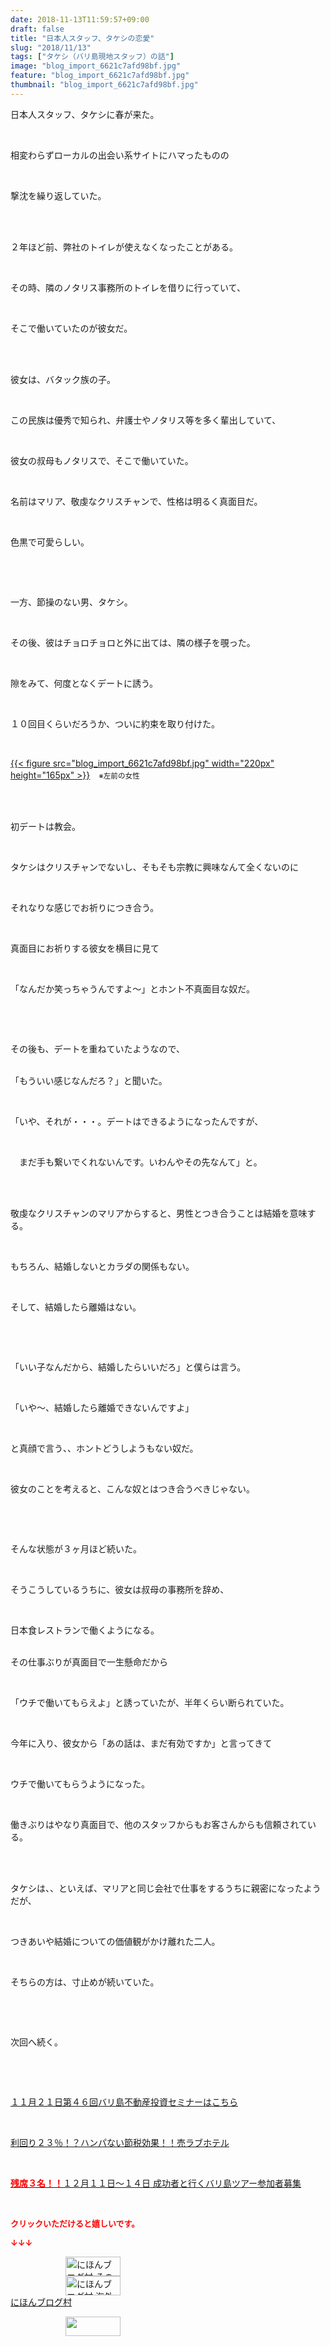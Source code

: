 ```yaml
---
date: 2018-11-13T11:59:57+09:00
draft: false
title: "日本人スタッフ、タケシの恋愛"
slug: "2018/11/13"
tags: ["タケシ（バリ島現地スタッフ）の話"]
image: "blog_import_6621c7afd98bf.jpg"
feature: "blog_import_6621c7afd98bf.jpg"
thumbnail: "blog_import_6621c7afd98bf.jpg"
---
```

<p>日本人スタッフ、タケシに春が来た。</p><p> </p><p>相変わらずローカルの出会い系サイトにハマったものの</p><p> </p><p>撃沈を繰り返していた。</p><p> </p><p><br/>２年ほど前、弊社のトイレが使えなくなったことがある。</p><p> </p><p>その時、隣のノタリス事務所のトイレを借りに行っていて、</p><p> </p><p>そこで働いていたのが彼女だ。</p><p> </p><p><br/>彼女は、バタック族の子。</p><p> </p><p>この民族は優秀で知られ、弁護士やノタリス等を多く輩出していて、</p><p> </p><p>彼女の叔母もノタリスで、そこで働いていた。</p><p> </p><p>名前はマリア、敬虔なクリスチャンで、性格は明るく真面目だ。</p><p> </p><p>色黒で可愛らしい。</p><p> </p><p> </p><p>一方、節操のない男、タケシ。</p><p> </p><p>その後、彼はチョロチョロと外に出ては、隣の様子を覗った。</p><p> </p><p>隙をみて、何度となくデートに誘う。</p><p> </p><p>１０回目くらいだろうか、ついに約束を取り付けた。</p><p> </p><p><a href="blog_import_6621c7afd98bf.jpg">{{< figure src="blog_import_6621c7afd98bf.jpg" width="220px" height="165px" >}}</a>　<span style="font-size: 0.83em;">※左前の女性</span></p><p> </p><p><br/>初デートは教会。</p><p> </p><p>タケシはクリスチャンでないし、そもそも宗教に興味なんて全くないのに</p><p> </p><p>それなりな感じでお祈りにつき合う。</p><p> </p><p>真面目にお祈りする彼女を横目に見て</p><p> </p><p>「なんだか笑っちゃうんですよ～」とホント不真面目な奴だ。</p><p> </p><p> </p><p>その後も、デートを重ねていたようなので、</p><p><br/>「もういい感じなんだろ？」と聞いた。</p><p> </p><p>「いや、それが・・・。デートはできるようになったんですが、</p><p> </p><p>　まだ手も繋いでくれないんです。いわんやその先なんて」と。</p><p> </p><p><br/>敬虔なクリスチャンのマリアからすると、男性とつき合うことは結婚を意味する。</p><p> </p><p>もちろん、結婚しないとカラダの関係もない。</p><p> </p><p>そして、結婚したら離婚はない。</p><p> </p><p> </p><p>「いい子なんだから、結婚したらいいだろ」と僕らは言う。</p><p> </p><p>「いや～、結婚したら離婚できないんですよ」</p><p> </p><p>と真顔で言う、、ホントどうしようもない奴だ。</p><p> </p><p>彼女のことを考えると、こんな奴とはつき合うべきじゃない。</p><p> </p><p> </p><p>そんな状態が３ヶ月ほど続いた。</p><p> </p><p>そうこうしているうちに、彼女は叔母の事務所を辞め、</p><p> </p><p>日本食レストランで働くようになる。</p><p><br/>その仕事ぶりが真面目で一生懸命だから</p><p> </p><p>「ウチで働いてもらえよ」と誘っていたが、半年くらい断られていた。</p><p> </p><p>今年に入り、彼女から「あの話は、まだ有効ですか」と言ってきて</p><p> </p><p>ウチで働いてもらうようになった。</p><p> </p><p>働きぶりはやなり真面目で、他のスタッフからもお客さんからも信頼されている。</p><p> </p><p><br/>タケシは、、といえば、マリアと同じ会社で仕事をするうちに親密になったようだが、</p><p> </p><p>つきあいや結婚についての価値観がかけ離れた二人。</p><p> </p><p>そちらの方は、寸止めが続いていた。</p><p> </p><p> </p><p>次回へ続く。</p><p> </p><p> </p><p><a href="iin.co.jp" target="_blank">１１月２１日第４６回バリ島不動産投資セミナーはこちら</a></p><p> </p><p><a href="entry-12416230297.html#_=_" target="_blank">利回り２３％！？ハンパない節税効果！！売ラブホテル</a></p><p> </p><p><a href="entry-12410059910.html" target="_blank"><span style="font-weight: bold;"><span style="color: rgb(255, 0, 0);">残席３名！！</span></span>１２月１１日～１４日 成功者と行くバリ島ツアー参加者募集</a></p><p> </p><p><font color="#ff0000" size="2"><strong>クリックいただけると嬉しいです。</strong></font></p><p><font color="#ff0000" size="2"><strong>↓↓↓</strong></font></p><p><a href="ranking.html?p_cid=01260127" id="&amp;blogmura_banner" target="_blank"><img alt="にほんブログ村 その他生活ブログ 不動産投資へ" border="0" height="31" src="data:image/svg+xml;charset=utf-8,%3Csvg%20xmlns%3D%22http%3A%2F%2Fwww.w3.org%2F2000%2Fsvg%22%20title%3D%22Placeholder%20for%20Images%22%20role%3D%22presentation%22%20viewBox%3D%220%200%2088%2031%22%20%2F%3E" width="88" data-src="https://img-proxy.blog-video.jp/images?url=http%3A%2F%2Flife.blogmura.com%2Fhudousantoushi%2Fimg%2Fhudousantoushi88_31.gif" style="aspect-ratio: auto 88 / 31;"/><noscript><img alt="にほんブログ村 その他生活ブログ 不動産投資へ" border="0" height="31" src="https://img-proxy.blog-video.jp/images?url=http%3A%2F%2Flife.blogmura.com%2Fhudousantoushi%2Fimg%2Fhudousantoushi88_31.gif" width="88"></noscript></a><br/><a href="ranking.html?p_cid=01260127" target="_blank"><img alt="にほんブログ村 海外生活ブログ バリ島情報へ" border="0" height="31" src="data:image/svg+xml;charset=utf-8,%3Csvg%20xmlns%3D%22http%3A%2F%2Fwww.w3.org%2F2000%2Fsvg%22%20title%3D%22Placeholder%20for%20Images%22%20role%3D%22presentation%22%20viewBox%3D%220%200%2088%2031%22%20%2F%3E" width="88" data-src="https://img-proxy.blog-video.jp/images?url=http%3A%2F%2Foverseas.blogmura.com%2Fbali%2Fimg%2Fbali88_31.gif" style="aspect-ratio: auto 88 / 31;"/><noscript><img alt="にほんブログ村 海外生活ブログ バリ島情報へ" border="0" height="31" src="https://img-proxy.blog-video.jp/images?url=http%3A%2F%2Foverseas.blogmura.com%2Fbali%2Fimg%2Fbali88_31.gif" width="88"></noscript></a><br/><a href="ranking.html?p_cid=01260127" target="_blank">にほんブログ村</a></p><p><a href="link.php?1804582" title="人気ブログランキングへ"><img border="0" height="31" src="data:image/svg+xml;charset=utf-8,%3Csvg%20xmlns%3D%22http%3A%2F%2Fwww.w3.org%2F2000%2Fsvg%22%20title%3D%22Placeholder%20for%20Images%22%20role%3D%22presentation%22%20viewBox%3D%220%200%2088%2031%22%20%2F%3E" width="88" data-src="https://blog.with2.net/img/banner/banner_22.gif" style="aspect-ratio: auto 88 / 31;"/><noscript><img border="0" height="31" src="https://blog.with2.net/img/banner/banner_22.gif" width="88"></noscript></a></p><p> </p>

